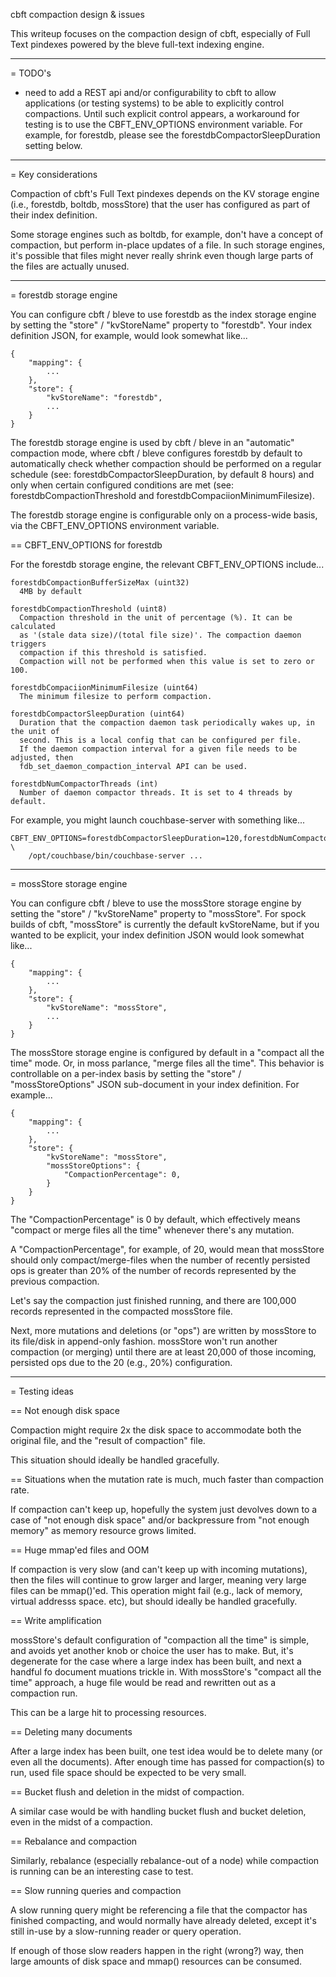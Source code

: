 cbft compaction design & issues

This writeup focuses on the compaction design of cbft, especially of
Full Text pindexes powered by the bleve full-text indexing engine.

-------------------------------------------------
= TODO's

- need to add a REST api and/or configurability to cbft to allow
  applications (or testing systems) to be able to explicitly control
  compactions.  Until such explicit control appears, a workaround for
  testing is to use the CBFT_ENV_OPTIONS environment variable.  For
  example, for forestdb, please see the forestdbCompactorSleepDuration
  setting below.

-------------------------------------------------
= Key considerations

Compaction of cbft's Full Text pindexes depends on the KV storage
engine (i.e., forestdb, boltdb, mossStore) that the user has
configured as part of their index definition.

Some storage engines such as boltdb, for example, don't have a concept
of compaction, but perform in-place updates of a file.  In such
storage engines, it's possible that files might never really shrink
even though large parts of the files are actually unused.

-------------------------------------------------
= forestdb storage engine

You can configure cbft / bleve to use forestdb as the index storage
engine by setting the "store" / "kvStoreName" property to "forestdb".
Your index definition JSON, for example, would look somewhat like...

    {
        "mapping": {
            ...
        },
        "store": {
            "kvStoreName": "forestdb",
            ...
        }
    }

The forestdb storage engine is used by cbft / bleve in an "automatic"
compaction mode, where cbft / bleve configures forestdb by default to
automatically check whether compaction should be performed on a
regular schedule (see: forestdbCompactorSleepDuration, by default 8
hours) and only when certain configured conditions are met (see:
forestdbCompactionThreshold and forestdbCompaciionMinimumFilesize).

The forestdb storage engine is configurable only on a process-wide
basis, via the CBFT_ENV_OPTIONS environment variable.

== CBFT_ENV_OPTIONS for forestdb

For the forestdb storage engine, the relevant CBFT_ENV_OPTIONS
include...

    forestdbCompactionBufferSizeMax (uint32)
      4MB by default

    forestdbCompactionThreshold (uint8)
      Compaction threshold in the unit of percentage (%). It can be calculated
      as '(stale data size)/(total file size)'. The compaction daemon triggers
      compaction if this threshold is satisfied.
      Compaction will not be performed when this value is set to zero or 100.

    forestdbCompaciionMinimumFilesize (uint64)
      The minimum filesize to perform compaction.

    forestdbCompactorSleepDuration (uint64)
      Duration that the compaction daemon task periodically wakes up, in the unit of
      second. This is a local config that can be configured per file.
      If the daemon compaction interval for a given file needs to be adjusted, then
      fdb_set_daemon_compaction_interval API can be used.

    forestdbNumCompactorThreads (int)
      Number of daemon compactor threads. It is set to 4 threads by default.

For example, you might launch couchbase-server with something like...

    CBFT_ENV_OPTIONS=forestdbCompactorSleepDuration=120,forestdbNumCompactorThreads=8 \
        /opt/couchbase/bin/couchbase-server ...

-------------------------------------------------
= mossStore storage engine

You can configure cbft / bleve to use the mossStore storage engine by
setting the "store" / "kvStoreName" property to "mossStore".  For
spock builds of cbft, "mossStore" is currently the default
kvStoreName, but if you wanted to be explicit, your index definition
JSON would look somewhat like...

    {
        "mapping": {
            ...
        },
        "store": {
            "kvStoreName": "mossStore",
            ...
        }
    }


The mossStore storage engine is configured by default in a "compact
all the time" mode.  Or, in moss parlance, "merge files all the time".
This behavior is controllable on a per-index basis by setting the
"store" / "mossStoreOptions" JSON sub-document in your index
definition.  For example...

    {
        "mapping": {
            ...
        },
        "store": {
            "kvStoreName": "mossStore",
            "mossStoreOptions": {
                "CompactionPercentage": 0,
            }
        }
    }

The "CompactionPercentage" is 0 by default, which effectively means
"compact or merge files all the time" whenever there's any mutation.

A "CompactionPercentage", for example, of 20, would mean that
mossStore should only compact/merge-files when the number of recently
persisted ops is greater than 20% of the number of records represented
by the previous compaction.

Let's say the compaction just finished running, and there are 100,000
records represented in the compacted mossStore file.

Next, more mutations and deletions (or "ops") are written by mossStore
to its file/disk in append-only fashion.  mossStore won't run another
compaction (or merging) until there are at least 20,000 of those
incoming, persisted ops due to the 20 (e.g., 20%) configuration.

-------------------------------------------------
= Testing ideas

== Not enough disk space

Compaction might require 2x the disk space to accommodate both the
original file, and the "result of compaction" file.

This situation should ideally be handled gracefully.

== Situations when the mutation rate is much, much faster than
compaction rate.

If compaction can't keep up, hopefully the system just devolves down
to a case of "not enough disk space" and/or backpressure from "not
enough memory" as memory resource grows limited.

== Huge mmap'ed files and OOM

If compaction is very slow (and can't keep up with incoming
mutations), then the files will continue to grow larger and larger,
meaning very large files can be mmap()'ed.  This operation might fail
(e.g., lack of memory, virtual addresss space. etc), but should
ideally be handled gracefully.

== Write amplification

mossStore's default configuration of "compaction all the time" is
simple, and avoids yet another knob or choice the user has to make.
But, it's degenerate for the case where a large index has been built,
and next a handful fo document muations trickle in.  With mossStore's
"compact all the time" approach, a huge file would be read and
rewritten out as a compaction run.

This can be a large hit to processing resources.

== Deleting many documents

After a large index has been built, one test idea would be to delete
many (or even all the documents).  After enough time has passed for
compaction(s) to run, used file space should be expected to be very
small.

== Bucket flush and deletion in the midst of compaction.

A similar case would be with handling bucket flush and bucket
deletion, even in the midst of a compaction.

== Rebalance and compaction

Similarly, rebalance (especially rebalance-out of a node) while
compaction is running can be an interesting case to test.

== Slow running queries and compaction

A slow running query might be referencing a file that the compactor
has finished compacting, and would normally have already deleted,
except it's still in-use by a slow-running reader or query operation.

If enough of those slow readers happen in the right (wrong?) way, then
large amounts of disk space and mmap() resources can be consumed.
